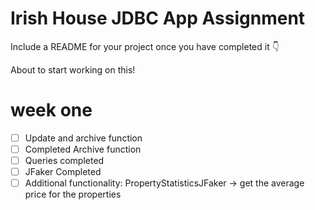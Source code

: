 
# Irish House JDBC App Assignment

Include a README for your project once you have completed it :point_down:

About to start working on this!

# week one

- [ ] Update and archive function
- [ ] Completed Archive function
- [ ] Queries completed
- [ ] JFaker Completed
- [ ] Additional functionality: PropertyStatisticsJFaker -> get the average price for the properties
